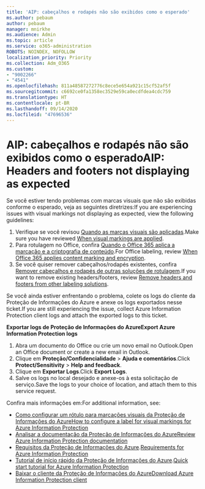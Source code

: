 ```yaml
---
title: 'AIP: cabeçalhos e rodapés não são exibidos como o esperado'
ms.author: pebaum
author: pebaum
manager: mnirkhe
ms.audience: Admin
ms.topic: article
ms.service: o365-administration
ROBOTS: NOINDEX, NOFOLLOW
localization_priority: Priority
ms.collection: Adm_O365
ms.custom:
- "9002266"
- "4541"
ms.openlocfilehash: 811a48587272776c8ece5e654a921c15cf52af5f
ms.sourcegitcommit: c6692ce0fa1358ec3529e59ca0ecdfdea4cdc759
ms.translationtype: HT
ms.contentlocale: pt-BR
ms.lasthandoff: 09/14/2020
ms.locfileid: "47696536"
---
```

# <a name="aip-headers-and-footers-not-displaying-as-expected"></a><span data-ttu-id="5de91-102">AIP: cabeçalhos e rodapés não são exibidos como o esperado</span><span class="sxs-lookup"><span data-stu-id="5de91-102">AIP: Headers and footers not displaying as expected</span></span>

<span data-ttu-id="5de91-103">Se você estiver tendo problemas com marcas visuais que não são exibidas conforme o esperado, veja as seguintes diretrizes:</span><span class="sxs-lookup"><span data-stu-id="5de91-103">If you are experiencing issues with visual markings not displaying as expected, view the following guidelines:</span></span>

1. <span data-ttu-id="5de91-104">Verifique se você revisou [Quando as marcas visuais são aplicadas](https://docs.microsoft.com/azure/information-protection/configure-policy-markings#when-visual-markings-are-applied).</span><span class="sxs-lookup"><span data-stu-id="5de91-104">Make sure you have reviewed [When visual markings are applied](https://docs.microsoft.com/azure/information-protection/configure-policy-markings#when-visual-markings-are-applied).</span></span>
2. <span data-ttu-id="5de91-105">Para rotulagem no Office, confira [Quando o Office 365 aplica a marcação e a criptografia de conteúdo](https://docs.microsoft.com/microsoft-365/compliance/sensitivity-labels-office-apps#when-office-apps-apply-content-marking-and-encryption).</span><span class="sxs-lookup"><span data-stu-id="5de91-105">For Office labeling, review [When Office 365 applies content marking and encryption](https://docs.microsoft.com/microsoft-365/compliance/sensitivity-labels-office-apps#when-office-apps-apply-content-marking-and-encryption).</span></span>
3. <span data-ttu-id="5de91-106">Se você quiser remover cabeçalhos/rodapés existentes, confira [Remover cabeçalhos e rodapés de outras soluções de rotulagem](https://docs.microsoft.com/azure/information-protection/rms-client/client-admin-guide-customizations#remove-headers-and-footers-from-other-labeling-solutions).</span><span class="sxs-lookup"><span data-stu-id="5de91-106">If you want to remove existing headers/footers, review [Remove headers and footers from other labeling solutions](https://docs.microsoft.com/azure/information-protection/rms-client/client-admin-guide-customizations#remove-headers-and-footers-from-other-labeling-solutions).</span></span>

<span data-ttu-id="5de91-107">Se você ainda estiver enfrentando o problema, colete os logs do cliente da Proteção de Informações do Azure e anexe os logs exportados nesse ticket.</span><span class="sxs-lookup"><span data-stu-id="5de91-107">If you are still experiencing the issue, collect Azure Information Protection client logs and attach the exported logs to this ticket.</span></span>

<span data-ttu-id="5de91-108">**Exportar logs de Proteção de Informações do Azure**</span><span class="sxs-lookup"><span data-stu-id="5de91-108">**Export Azure Information Protection logs**</span></span>

1. <span data-ttu-id="5de91-109">Abra um documento do Office ou crie um novo email no Outlook.</span><span class="sxs-lookup"><span data-stu-id="5de91-109">Open an Office document or create a new email in Outlook.</span></span>
2. <span data-ttu-id="5de91-110">Clique em **Proteção/Confidencialidade** > **Ajuda e comentários**.</span><span class="sxs-lookup"><span data-stu-id="5de91-110">Click **Protect/Sensitivity** > **Help and feedback**.</span></span>
3. <span data-ttu-id="5de91-111">Clique em **Exportar Logs**.</span><span class="sxs-lookup"><span data-stu-id="5de91-111">Click **Export Logs**.</span></span>
4. <span data-ttu-id="5de91-112">Salve os logs no local desejado e anexe-os à esta solicitação de serviço.</span><span class="sxs-lookup"><span data-stu-id="5de91-112">Save the logs to your choice of location, and attach them to this service request.</span></span>

<span data-ttu-id="5de91-113">Confira mais informações em:</span><span class="sxs-lookup"><span data-stu-id="5de91-113">For additional information, see:</span></span>

- [<span data-ttu-id="5de91-114">Como configurar um rótulo para marcações visuais da Proteção de Informações do Azure</span><span class="sxs-lookup"><span data-stu-id="5de91-114">How to configure a label for visual markings for Azure Information Protection</span></span>](https://docs.microsoft.com/azure/information-protection/configure-policy-markings)
- [<span data-ttu-id="5de91-115">Analisar a documentação da Proteção de Informações do Azure</span><span class="sxs-lookup"><span data-stu-id="5de91-115">Review Azure Information Protection documentation</span></span>](https://docs.microsoft.com/azure/information-protection/what-is-information-protection)
- <span data-ttu-id="5de91-116">[Requisitos da Proteção de Informações do Azure](https://docs.microsoft.com/azure/information-protection/get-started/requirements).</span><span class="sxs-lookup"><span data-stu-id="5de91-116">[Requirements for Azure Information Protection](https://docs.microsoft.com/azure/information-protection/get-started/requirements)</span></span>
- <span data-ttu-id="5de91-117">[Tutorial de início rápido da Proteção de Informações do Azure](https://docs.microsoft.com/azure/information-protection/get-started/infoprotect-quick-start-tutorial).</span><span class="sxs-lookup"><span data-stu-id="5de91-117">[Quick start tutorial for Azure Information Protection](https://docs.microsoft.com/azure/information-protection/get-started/infoprotect-quick-start-tutorial)</span></span>
- [<span data-ttu-id="5de91-118">Baixar o cliente da Proteção de Informações do Azure</span><span class="sxs-lookup"><span data-stu-id="5de91-118">Download Azure Information Protection client</span></span>](https://www.microsoft.com/download/details.aspx?id=53018)

